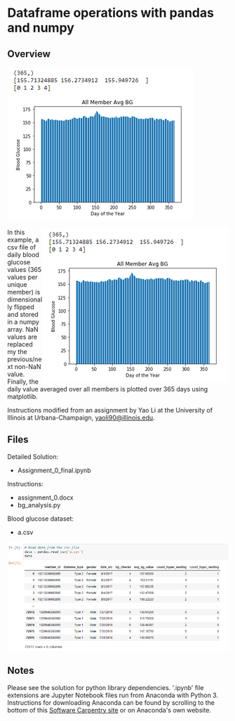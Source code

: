 # Dataframe operations with pandas and numpy

## Overview
![](./all-member-avg-bg.png)

<img align="right" src="all-member-avg-bg.png">

In this example, a csv file of daily blood glucose values (365 values per unique member) is dimensionally flipped and stored in a numpy array. NaN values are replaced my the previous/next non-NaN value. Finally, the daily value averaged over all members is plotted over 365 days using matplotlib. 

Instructions modified from an assignment by Yao Li at the University of Illinois at Urbana-Champaign, yaoli90@illinois.edu.

## Files

Detailed Solution:
- Assignment_0_final.ipynb

Instructions: 
- assignment_0.docx
- bg_analysis.py

Blood glucose dataset:
- a.csv

![](./csv-readout.png)

## Notes

Please see the solution for python library dependencies. '.ipynb' file extensions are Jupyter Notebook files run from Anaconda with Python 3. Instructions for downloading Anaconda can be found by scrolling to the bottom of this [Software Carpentry site](https://swc-uiuc.github.io/2020-07-researchpark/) or on Anaconda's own website.


 



